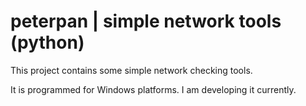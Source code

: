 # peterpan | simple network tools (python)
This project contains some simple network checking tools.

It is programmed for Windows platforms. I am developing it currently.

